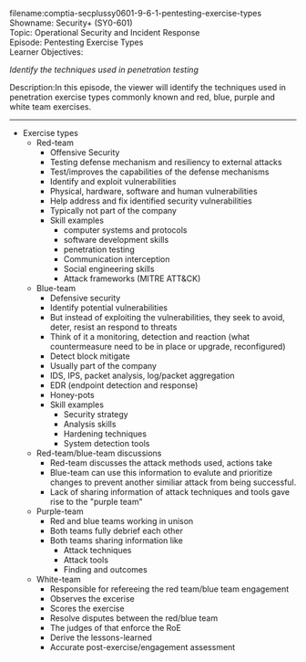 filename:comptia-secplussy0601-9-6-1-pentesting-exercise-types  
Showname: Security+ \(SY0-601\)  
Topic: Operational Security and Incident Response  
Episode: Pentesting Exercise Types  
Learner Objectives:  
  

*Identify the techniques used in penetration testing*

Description:In this episode, the viewer will identify the techniques used in penetration exercise types commonly known and red, blue, purple and white team exercises.

-------

* Exercise types
	- Red-team
		+ Offensive Security
		+ Testing defense mechanism and resiliency to external attacks
		+ Test/improves the capabilities of the defense mechanisms
		+ Identify and exploit vulnerabilities
		+ Physical, hardware, software and human vulnerabilities
		+ Help address and fix identified security vulnerabilities
		+ Typically not part of the company
		+ Skill examples
			- computer systems and protocols
			- software development skills
			- penetration testing
			- Communication interception
			- Social engineering skills
			- Attack frameworks (MITRE ATT&CK)
	- Blue-team
		+ Defensive security
		+ Identify potential vulnerabilities
		+ But instead of exploiting the vulnerabilities, they seek to avoid, deter, resist an respond to threats
		+ Think of it a monitoring, detection and reaction \(what countermeasure need to be in place or upgrade, reconfigured\)
		+ Detect block mitigate
		+ Usually part of the company
		+ IDS, IPS, packet analysis, log/packet aggregation
		+ EDR \(endpoint detection and response\)
		+ Honey-pots
		+ Skill examples
			- Security strategy
			- Analysis skills
			- Hardening techniques
			- System detection tools
	- Red-team/blue-team discussions
		+ Red-team discusses the attack methods used, actions take
		+ Blue-team can use this information to evalute and prioritize changes to prevent another similiar attack from being successful.
		+ Lack of sharing information of attack techniques and tools gave rise to the "purple team"
	- Purple-team
		+ Red and blue teams working in unison
		+ Both teams fully debrief each other
		+ Both teams sharing information like
			- Attack techniques
			- Attack tools
			- Finding and outcomes
	- White-team
		+ Responsible for refereeing the red team/blue team engagement
		+ Observes the excerise
		+ Scores the exercise
		+ Resolve disputes between the red/blue team
		+ The judges of that enforce the RoE
		+ Derive the lessons-learned
		+ Accurate post-exercise/engagement assessment